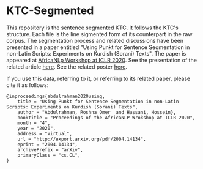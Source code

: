 # KTC-Segmented
This repository is the sentence segmented KTC.
It follows the KTC's structure. 
Each file is the line sigmented form of its counterpart in the raw corpus.
The segmentation process and related discussions have been presented in a paper entitled 
"Using Punkt for Sentence Segmentation in non-Latin Scripts: Experiments on Kurdish (Sorani) Texts".
The paper is appeared at <a href="https://africanlp-workshop.github.io/program.html" target="_blank">AfricaNLp Workshop at ICLR 2020</a>.
See the presentation of the related article <a href="https://slideslive.com/38926588/using-punkt-for-sentence-segmentation-in-nonlatin-scripts-experiments-on-kurdish-sorani-texts" target="_blank">here</a>.
See the related poster <a href="https://drive.google.com/file/d/10DbS9j05wYawN8elVGZfK69UcdHSQmT6/view" target="_blank">here</a>.

If you use this data, referring to it, or referring to its related paper, please cite it as follows:

~~~
@inproceedings{abdulrahman2020using,
    title = "Using Punkt for Sentence Segmentation in non-Latin Scripts: Experiments on Kurdish (Sorani) Texts",
    author = "Abdulrahman, Roshna Omer  and Hassani, Hossein},
    booktitle = "Proceedings of the AfricaNLP Wrokshop at ICLR 2020",
    month = "4",
    year = "2020",
    address = "Virtual",
    url = "http://export.arxiv.org/pdf/2004.14134",
    eprint = "2004.14134",
    archivePrefix = "arXiv",
    primaryClass = "cs.CL",
}
~~~
